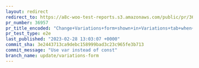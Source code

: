 ```yaml
---
layout: redirect
redirect_to: https://a8c-woo-test-reports.s3.amazonaws.com/public/pr/36957/e2e/index.html
pr_number: 36957
pr_title_encoded: "Change+Variations+form+shown+in+Variations+tab+when+there+are+no+variations+created"
pr_test_type: e2e
last_published: "2023-02-28 13:03:07 +0000"
commit_sha: 3e2443713ca9debc158999bad3c23c965fe3b713
commit_message: "Use var instead of const"
branch_name: update/variations-form
---
```

